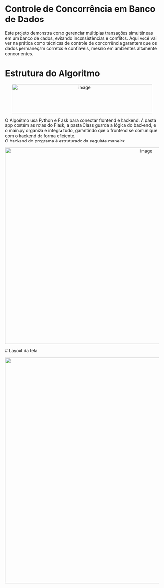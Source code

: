 # Controle de Concorrência em Banco de Dados

Este projeto demonstra como gerenciar múltiplas transações simultâneas em um banco de dados, evitando inconsistências e conflitos. Aqui você vai ver na prática como técnicas de controle de concorrência garantem que os dados permaneçam corretos e confiáveis, mesmo em ambientes altamente concorrentes.

# Estrutura do Algoritmo
<p align="center">
<img width="460" height="95" alt="image" src="https://github.com/user-attachments/assets/8ac9379c-fb0d-4258-b5d9-eb37a9dfb924" />
</p>
O Algoritmo usa Python e Flask para conectar frontend e backend. A pasta app contém as rotas do Flask, a pasta Class guarda a lógica do backend, e o main.py organiza e integra tudo, garantindo que o frontend se comunique com o backend de forma eficiente.<br/>
O backend do programa é estruturado da seguinte maneira:

<p align="center">
<img width="909" height="643" alt="image" src="https://github.com/user-attachments/assets/64e5e19c-5990-4fae-b61a-ea1cea535830" />
</p>
# Layout da tela

<p align="center">
<img width="1600" height="740" alt="image" src="https://github.com/user-attachments/assets/e5f830e5-acff-4f6e-99cd-81b519dbf3c1" />
</p>
